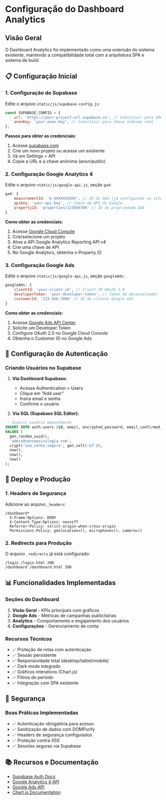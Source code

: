 # Configuração do Dashboard Analytics

## Visão Geral

O Dashboard Analytics foi implementado como uma extensão do sistema existente, mantendo a compatibilidade total com a arquitetura SPA e sistema de build.

## 📋 Configuração Inicial

### 1. Configuração do Supabase

Edite o arquivo `static/js/supabase-config.js`:

```javascript
const SUPABASE_CONFIG = {
    url: 'https://your-project-url.supabase.co', // Substituir pela URL real do projeto
    anonKey: 'your-anon-key', // Substituir pela chave anônima real
};
```

**Passos para obter as credenciais:**
1. Acesse [supabase.com](https://supabase.com)
2. Crie um novo projeto ou acesse um existente
3. Vá em Settings > API
4. Copie a URL e a chave anônima (anon/public)

### 2. Configuração Google Analytics 4

Edite o arquivo `static/js/google-api.js`, seção `ga4`:

```javascript
ga4: {
    measurementId: 'G-XXXXXXXXXX', // ID do GA4 (já configurado no site)
    apiKey: 'your-api-key', // Chave da API do Google
    propertyId: 'properties/123456789' // ID da propriedade GA4
}
```

**Como obter as credenciais:**
1. Acesse [Google Cloud Console](https://console.cloud.google.com)
2. Crie/selecione um projeto
3. Ative a API Google Analytics Reporting API v4
4. Crie uma chave de API
5. No Google Analytics, obtenha o Property ID

### 3. Configuração Google Ads

Edite o arquivo `static/js/google-api.js`, seção `googleAds`:

```javascript
googleAds: {
    clientId: 'your-client-id', // Client ID OAuth 2.0
    developerToken: 'your-developer-token', // Token de desenvolvedor
    customerId: '123-456-7890' // ID do cliente Google Ads
}
```

**Como obter as credenciais:**
1. Acesse [Google Ads API Center](https://developers.google.com/google-ads/api)
2. Solicite um Developer Token
3. Configure OAuth 2.0 no Google Cloud Console
4. Obtenha o Customer ID no Google Ads

## 🔐 Configuração de Autenticação

### Criando Usuários no Supabase

1. **Via Dashboard Supabase:**
   - Acesse Authentication > Users
   - Clique em "Add user"
   - Insira email e senha
   - Confirme o usuário

2. **Via SQL (Supabase SQL Editor):**
```sql
-- Inserir usuário manualmente
INSERT INTO auth.users (id, email, encrypted_password, email_confirmed_at, created_at, updated_at)
VALUES (
  gen_random_uuid(),
  'admin@sensopsicologia.com',
  crypt('sua_senha_segura', gen_salt('bf')),
  now(),
  now(),
  now()
);
```

## 🚀 Deploy e Produção

### 1. Headers de Segurança

Adicione ao arquivo `_headers`:

```
/dashboard*
  X-Frame-Options: DENY
  X-Content-Type-Options: nosniff
  Referrer-Policy: strict-origin-when-cross-origin
  Permissions-Policy: geolocation=(), microphone=(), camera=()
```

### 2. Redirects para Produção

O arquivo `_redirects` já está configurado:

```
/login /login.html 200
/dashboard /dashboard.html 200
```

## 📊 Funcionalidades Implementadas

### Seções do Dashboard

1. **Visão Geral** - KPIs principais com gráficos
2. **Google Ads** - Métricas de campanhas publicitárias  
3. **Analytics** - Comportamento e engajamento dos usuários
4. **Configurações** - Gerenciamento de conta

### Recursos Técnicos

- ✅ Proteção de rotas com autenticação
- ✅ Sessão persistente
- ✅ Responsividade total (desktop/tablet/mobile)
- ✅ Dark mode integrado
- ✅ Gráficos interativos (Chart.js)
- ✅ Filtros de período
- ✅ Integração com SPA existente

## 🚨 Segurança

### Boas Práticas Implementadas

- ✅ Autenticação obrigatória para acesso
- ✅ Sanitização de dados com DOMPurify
- ✅ Headers de segurança configurados
- ✅ Proteção contra XSS
- ✅ Sessões seguras via Supabase

## 📚 Recursos e Documentação

- [Supabase Auth Docs](https://supabase.com/docs/guides/auth)
- [Google Analytics 4 API](https://developers.google.com/analytics/devguides/reporting/data/v1)
- [Google Ads API](https://developers.google.com/google-ads/api)
- [Chart.js Documentation](https://www.chartjs.org/docs/)